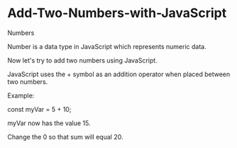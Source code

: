 # Add-Two-Numbers-with-JavaScript

Numbers 

Number is a data type in JavaScript which represents numeric data.

Now let's try to add two numbers using JavaScript.


JavaScript uses the + symbol as an addition operator when placed between two numbers.

Example:

const myVar = 5 + 10;


myVar now has the value 15.


Change the 0 so that sum will equal 20.

